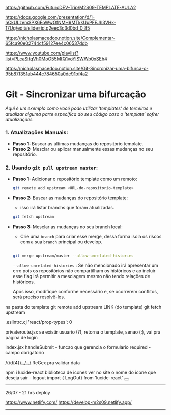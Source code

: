 https://github.com/FuturoDEV-Trip/M2S09-TEMPLATE-AULA2

https://docs.google.com/presentation/d/1-hCkULzemSPX6EoWwOfNMH9MTkkUuPFEJh3VHk-17Ug/edit#slide=id.g2eec3c3d0bd_0_85

https://nicholasmacedoo.notion.site/Complementar-65fca90e02744cf59127ee4c06537ddb

https://www.youtube.com/playlist?list=PLcaSifqVh0MoO55MfQ1voYISWWp0xSEh4

https://nicholasmacedoo.notion.site/Git-Sincronizar-uma-bifurca-o-95b87f351ab444c784650a0de91bf4a2

# Git - Sincronizar uma bifurcação

*Aqui é um exemplo como você pode utilizar ‘templates’ de terceiros e atualizar alguma parte especifica do seu código caso o ‘template’ sofrer atualizações.* 

### 1. **Atualizações Manuais:**

- **Passo 1:** Buscar as últimas mudanças do repositório template.
- **Passo 2:** Mesclar ou aplicar manualmente essas mudanças no seu repositório.

### 2. **Usando `git pull upstream master`:**

- **Passo 1:** Adicionar o repositório template como um remoto:
    
    ```bash
    git remote add upstream <URL-do-repositorio-template>
    ```
    
- **Passo 2:** Buscar as mudanças do repositório template:
    - isso irá listar branchs que foram atualizadas.
    
    ```bash
    git fetch upstream
    ```
    
- **Passo 3:** Mesclar as mudanças no seu branch local:
    - Crie uma `branch` para criar esse merge, dessa forma isola os riscos com a sua `branch` principal ou develop.
    
    ```bash
    
    git merge upstream/master --allow-unrelated-histories
    ```
    
    `--allow-unrelated-histories` : Se não mencionado irá apresentar um erro pois os repositórios não compartilham os históricos e ao incluir esse flag irá permitir a mesclagem mesmo não tendo relações de históricos. 
    
    Após isso, modifique conforme necessário e, se ocorrerem conflitos, será preciso resolvê-los.

na pasta do template
git remote add upstream LINK (do template)
git fetch upstream



.eslintrc.cj
'react/prop-types': 0



privateroute.jsx
se existir usuario (?), retorna o template, senao (:), vai pra pagina de login 



index.jsx
handleSubmit - funcao que gerencia o formulario
required - campo obrigatorio




/(\d{4})[-.\/](\d{2})[-.\/](\d{2})
ReGex pra validar data



npm i lucide-react
biblioteca de icones
ver no site o nome do icone que deseja
sair - logout
import { LogOut} from 'lucide-react'
<button className='btn btn-dark' onClick={signout}> 
    <LogOut size={16}/>
</button>

<span><User size={24}></span>

***
26/07 - 21 hrs
deploy

https://www.netlify.com/
https://develop-m2s09.netlify.app/

**** 